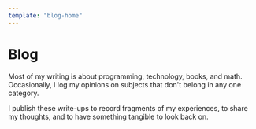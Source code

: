 ```yaml
---
template: "blog-home"
---
```


# Blog

Most of my writing is about programming, technology, books, and math.
Occasionally, I log my opinions on subjects that don't belong in any one category.

I publish these write-ups to record fragments of my experiences,
to share my thoughts,
and to have something tangible to look back on.

